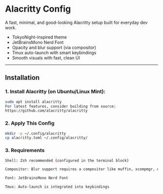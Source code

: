 # Alacritty Config

A fast, minimal, and good-looking Alacritty setup built for everyday dev work.

- TokyoNight-inspired theme  
- JetBrainsMono Nerd Font  
- Opacity and blur support (via compositor)  
- Tmux auto-launch with smart keybindings  
- Smooth visuals with fast, clean UI

---

## Installation

### 1. Install Alacritty (on Ubuntu/Linux Mint):

```bash
sudo apt install alacritty
For latest features, consider building from source:
https://github.com/alacritty/alacritty
```


### 2. Apply This Config

```bash
mkdir -p ~/.config/alacritty
cp alacritty.toml ~/.config/alacritty/
```

### 3. Requirements
```bash
Shell: Zsh recommended (configured in the terminal block)

Compositor: Blur support requires a compositor like muffin, xcompmgr, or picom 

Font: JetBrainsMono Nerd Font

Tmux: Auto-launch is integrated into keybindings
```

